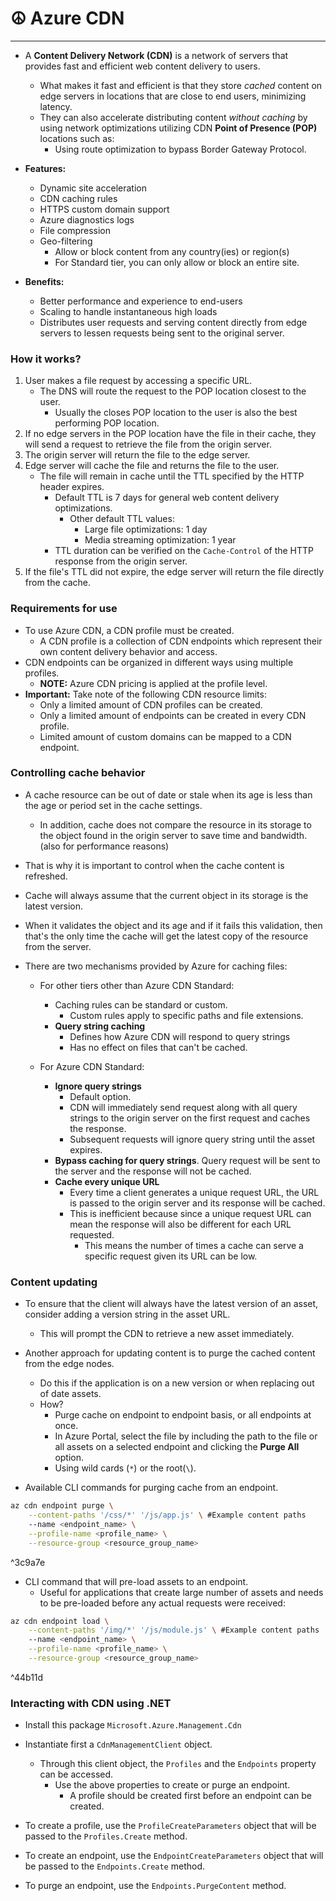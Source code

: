 # ☮️ Azure CDN
---

- A **Content Delivery Network (CDN)** is a network of servers that provides fast and efficient web content delivery to users.
	- What makes it fast and efficient is that they store *cached* content on edge servers in locations that are close to end users, minimizing latency.
	- They can also accelerate distributing content *without caching* by using network optimizations utilizing CDN **Point of Presence (POP)** locations such as:
		- Using route optimization to bypass Border Gateway Protocol.

- **Features:**
	- Dynamic site acceleration
	- CDN caching rules
	- HTTPS custom domain support
	- Azure diagnostics logs
	- File compression
	- Geo-filtering
		- Allow or block content from any country(ies) or region(s)
		- For Standard tier, you can only allow or block an entire site.

- **Benefits:**
	- Better performance and experience to end-users
	- Scaling to handle instantaneous high loads
	- Distributes user requests and serving content directly from edge servers to lessen requests being sent to the original server.

### How it works?

1. User makes a file request by accessing a specific URL.
	- The DNS will route the request to the POP location closest to the user.
		- Usually the closes POP location to the user is also the best performing POP location.
2. If no edge servers in the POP location have the file in their cache, they will send a request to retrieve the file from the origin server.
3. The origin server will return the file to the edge server.
4. Edge server will cache the file and returns the file to the user.
	- The file will remain in cache until the TTL specified by the HTTP header expires.
		- Default TTL is 7 days for general web content delivery optimizations.
			- Other default TTL values:
				- Large file optimizations: 1 day
				- Media streaming optimization: 1 year
		- TTL duration can be verified on the `Cache-Control` of the HTTP response from the origin server.
5. If the file's TTL did not expire, the edge server will return the file directly from the cache.

### Requirements for use

- To use Azure CDN, a CDN profile must be created.
	- A CDN profile is a collection of CDN endpoints which represent their own content delivery behavior and access.
- CDN endpoints can be organized in different ways using multiple profiles.
	- **NOTE:** Azure CDN pricing is applied at the profile level.
- **Important:** Take note of the following CDN resource limits:
	- Only a limited amount of CDN profiles can be created.
	- Only a limited amount of endpoints can be created in every CDN profile. 
	- Limited amount of custom domains can be mapped to a CDN endpoint.

### Controlling cache behavior

- A cache resource can be out of date or stale when its age is less than the age or period set in the cache settings.
	- In addition, cache does not compare the resource in its storage to the object found in the origin server to save time and bandwidth. (also for performance reasons)
- That is why it is important to control when the cache content is refreshed.
- Cache will always assume that the current object in its storage is the latest version.
- When it validates the object and its age and if it fails this validation, then that's the only time the cache will get the latest copy of the resource from the server.

- There are two mechanisms provided by Azure for caching files:
	- For other tiers other than Azure CDN Standard:
		- Caching rules can be standard or custom.
			- Custom rules apply to specific paths and file extensions.
		- **Query string caching**
			- Defines how Azure CDN will respond to query strings
			- Has no effect on files that can't be cached.

	- For Azure CDN Standard:
		- **Ignore query strings**
			- Default option.
			- CDN will immediately send request along with all query strings to the origin server on the first request and caches the response.
			- Subsequent requests will ignore query string until the asset expires.
		- **Bypass caching for query strings**. Query request will be sent to the server and the response will not be cached.
		- **Cache every unique URL**
			- Every time a client generates a unique request URL, the URL is passed to the origin server and its response will be cached.
			- This is inefficient because since a unique request URL can mean the response will also be different for each URL requested.
				- This means the number of times a cache can serve a specific request given its URL can be low.

### Content updating

- To ensure that the client will always have the latest version of an asset, consider adding a version string in the asset URL.
	- This will prompt the CDN to retrieve a new asset immediately.

- Another approach for updating content is to purge the cached content from the edge nodes.
	- Do this if the application is on a new version or when replacing out of date assets.
	- How?
		- Purge cache on endpoint to endpoint basis, or all endpoints at once.
		- In Azure Portal, select the file by including the path to the file or all assets on a selected endpoint and clicking the **Purge All** option.
		- Using wild cards (`*`) or the root(`\`).

- Available CLI commands for purging cache from an endpoint.

```bash
az cdn endpoint purge \
	--content-paths '/css/*' '/js/app.js' \ #Example content paths
	--name <endpoint_name> \
	--profile-name <profile_name> \
	--resource-group <resource_group_name>
```
^3c9a7e

- CLI command that will pre-load assets to an endpoint.
	- Useful for applications that create large number of assets and needs to be pre-loaded before any actual requests were received:

```bash
az cdn endpoint load \
	--content-paths '/img/*' '/js/module.js' \ #Example content paths
	--name <endpoint_name> \
	--profile-name <profile_name> \
	--resource-group <resource_group_name>
```
^44b11d

### Interacting with CDN using .NET

- Install this package `Microsoft.Azure.Management.Cdn`
- Instantiate first a `CdnManagementClient` object.
	- Through this client object, the `Profiles` and the `Endpoints` property can be accessed.
		- Use the above properties to create or purge an endpoint.
			- A profile should be created first before an endpoint can be created.

- To create a profile, use the `ProfileCreateParameters` object that will be passed to the `Profiles.Create` method.
- To create an endpoint, use the `EndpointCreateParameters` object that will be passed to the `Endpoints.Create` method.
- To purge an endpoint, use the `Endpoints.PurgeContent` method.